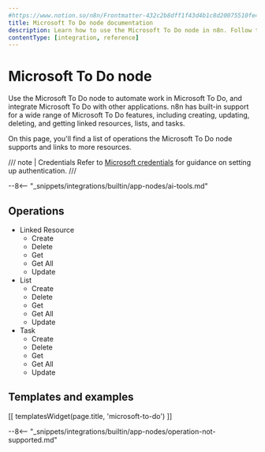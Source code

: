 ```yaml
---
#https://www.notion.so/n8n/Frontmatter-432c2b8dff1f43d4b1c8d20075510fe4
title: Microsoft To Do node documentation
description: Learn how to use the Microsoft To Do node in n8n. Follow technical documentation to integrate Microsoft To Do node into your workflows.
contentType: [integration, reference]
---
```


# Microsoft To Do node

Use the Microsoft To Do node to automate work in Microsoft To Do, and integrate Microsoft To Do with other applications. n8n has built-in support for a wide range of Microsoft To Do features, including creating, updating, deleting, and getting linked resources, lists, and tasks. 

On this page, you'll find a list of operations the Microsoft To Do node supports and links to more resources.

/// note | Credentials
Refer to [Microsoft credentials](/integrations/builtin/credentials/microsoft.md) for guidance on setting up authentication.
///

--8<-- "_snippets/integrations/builtin/app-nodes/ai-tools.md"

## Operations

* Linked Resource
    * Create
    * Delete
    * Get
    * Get All
    * Update
* List
    * Create
    * Delete
    * Get
    * Get All
    * Update
* Task
    * Create
    * Delete
    * Get
    * Get All
    * Update

## Templates and examples

<!-- see https://www.notion.so/n8n/Pull-in-templates-for-the-integrations-pages-37c716837b804d30a33b47475f6e3780 -->
[[ templatesWidget(page.title, 'microsoft-to-do') ]]

--8<-- "_snippets/integrations/builtin/app-nodes/operation-not-supported.md"
